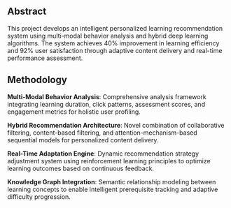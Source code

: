 ## Abstract

This project develops an intelligent personalized learning recommendation system using multi-modal behavior analysis and hybrid deep learning algorithms. The system achieves 40% improvement in learning efficiency and 92% user satisfaction through adaptive content delivery and real-time performance assessment.

## Methodology

**Multi-Modal Behavior Analysis**: Comprehensive analysis framework integrating learning duration, click patterns, assessment scores, and engagement metrics for holistic user profiling.

**Hybrid Recommendation Architecture**: Novel combination of collaborative filtering, content-based filtering, and attention-mechanism-based sequential models for personalized content delivery.

**Real-Time Adaptation Engine**: Dynamic recommendation strategy adjustment system using reinforcement learning principles to optimize learning outcomes based on continuous feedback.

**Knowledge Graph Integration**: Semantic relationship modeling between learning concepts to enable intelligent prerequisite tracking and adaptive difficulty progression.
